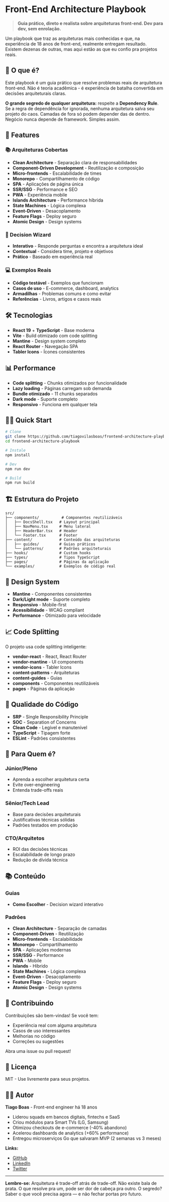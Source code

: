 # Front-End Architecture Playbook

> **Guia prático, direto e realista sobre arquiteturas front-end. Dev para dev, sem enrolação.**

Um playbook que traz as arquiteturas mais conhecidas e que, na experiência de 18 anos de front-end, realmente entregam resultado. Existem dezenas de outras, mas aqui estão as que eu confio pra projetos reais.

## 🎯 **O que é?**

Este playbook é um guia prático que resolve problemas reais de arquitetura front-end. Não é teoria acadêmica - é experiência de batalha convertida em decisões arquiteturais claras.

**O grande segredo de qualquer arquitetura:** respeite a **Dependency Rule**. Se a regra de dependência for ignorada, nenhuma arquitetura salva seu projeto do caos. Camadas de fora só podem depender das de dentro. Negócio nunca depende de framework. Simples assim.

## 🚀 **Features**

### **📚 Arquiteturas Cobertas**
- **Clean Architecture** - Separação clara de responsabilidades
- **Component-Driven Development** - Reutilização e composição
- **Micro-frontends** - Escalabilidade de times
- **Monorepo** - Compartilhamento de código
- **SPA** - Aplicações de página única
- **SSR/SSG** - Performance e SEO
- **PWA** - Experiência mobile
- **Islands Architecture** - Performance híbrida
- **State Machines** - Lógica complexa
- **Event-Driven** - Desacoplamento
- **Feature Flags** - Deploy seguro
- **Atomic Design** - Design systems

### **🎯 Decision Wizard**
- **Interativo** - Responde perguntas e encontra a arquitetura ideal
- **Contextual** - Considera time, projeto e objetivos
- **Prático** - Baseado em experiência real

### **💻 Exemplos Reais**
- **Código testável** - Exemplos que funcionam
- **Casos de uso** - E-commerce, dashboard, analytics
- **Armadilhas** - Problemas comuns e como evitar
- **Referências** - Livros, artigos e casos reais

## 🛠️ **Tecnologias**

- **React 19** + **TypeScript** - Base moderna
- **Vite** - Build otimizado com code splitting
- **Mantine** - Design system completo
- **React Router** - Navegação SPA
- **Tabler Icons** - Ícones consistentes

## 📊 **Performance**

- **Code splitting** - Chunks otimizados por funcionalidade
- **Lazy loading** - Páginas carregam sob demanda
- **Bundle otimizado** - 11 chunks separados
- **Dark mode** - Suporte completo
- **Responsivo** - Funciona em qualquer tela

## 🏃‍♂️ **Quick Start**

```bash
# Clone
git clone https://github.com/tiagovilasboas/frontend-architecture-playbook.git
cd frontend-architecture-playbook

# Instale
npm install

# Dev
npm run dev

# Build
npm run build
```

## 🏗️ **Estrutura do Projeto**

```
src/
├── components/          # Componentes reutilizáveis
│   ├── DocsShell.tsx   # Layout principal
│   ├── NavMenu.tsx     # Menu lateral
│   ├── HeaderBar.tsx   # Header
│   └── Footer.tsx      # Footer
├── content/            # Conteúdo das arquiteturas
│   ├── guides/         # Guias práticos
│   └── patterns/       # Padrões arquiteturais
├── hooks/              # Custom hooks
├── types/              # Tipos TypeScript
├── pages/              # Páginas da aplicação
└── examples/           # Exemplos de código real
```

## 🎨 **Design System**

- **Mantine** - Componentes consistentes
- **Dark/Light mode** - Suporte completo
- **Responsivo** - Mobile-first
- **Acessibilidade** - WCAG compliant
- **Performance** - Otimizado para velocidade

## 📈 **Code Splitting**

O projeto usa code splitting inteligente:

- **vendor-react** - React, React Router
- **vendor-mantine** - UI components
- **vendor-icons** - Tabler Icons
- **content-patterns** - Arquiteturas
- **content-guides** - Guias
- **components** - Componentes reutilizáveis
- **pages** - Páginas da aplicação

## 🧪 **Qualidade do Código**

- **SRP** - Single Responsibility Principle
- **SOC** - Separation of Concerns
- **Clean Code** - Legível e manutenível
- **TypeScript** - Tipagem forte
- **ESLint** - Padrões consistentes

## 🎯 **Para Quem é?**

### **Júnior/Pleno**
- Aprenda a escolher arquitetura certa
- Evite over-engineering
- Entenda trade-offs reais

### **Sênior/Tech Lead**
- Base para decisões arquiteturais
- Justificativas técnicas sólidas
- Padrões testados em produção

### **CTO/Arquitetos**
- ROI das decisões técnicas
- Escalabilidade de longo prazo
- Redução de dívida técnica

## 📚 **Conteúdo**

### **Guias**
- **Como Escolher** - Decision wizard interativo

### **Padrões**
- **Clean Architecture** - Separação de camadas
- **Component-Driven** - Reutilização
- **Micro-frontends** - Escalabilidade
- **Monorepo** - Compartilhamento
- **SPA** - Aplicações modernas
- **SSR/SSG** - Performance
- **PWA** - Mobile
- **Islands** - Híbrido
- **State Machines** - Lógica complexa
- **Event-Driven** - Desacoplamento
- **Feature Flags** - Deploy seguro
- **Atomic Design** - Design systems

## 🤝 **Contribuindo**

Contribuições são bem-vindas! Se você tem:
- Experiência real com alguma arquitetura
- Casos de uso interessantes
- Melhorias no código
- Correções ou sugestões

Abra uma issue ou pull request!

## 📄 **Licença**

MIT - Use livremente para seus projetos.

## 👨‍💻 **Autor**

**Tiago Boas** - Front-end engineer há 18 anos
- Liderou squads em bancos digitais, fintechs e SaaS
- Criou módulos para Smart TVs (LG, Samsung)
- Otimizou checkouts de e-commerce (-40% abandono)
- Acelerou dashboards de analytics (+60% performance)
- Entregou microserviços Go que salvaram MVP (2 semanas vs 3 meses)

**Links:**
- [GitHub](https://github.com/tiagovilasboas)
- [LinkedIn](https://www.linkedin.com/in/tiagovilasboas)
- [Twitter](https://twitter.com/tiagovilasboas)

---

**Lembre-se:** Arquitetura é trade-off atrás de trade-off. Não existe bala de prata. O que resolve pra um, pode ser dor de cabeça pra outro. O segredo? Saber o que você precisa agora — e não fechar portas pro futuro.
